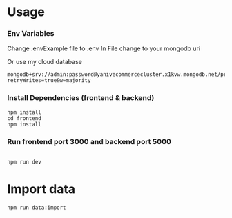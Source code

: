 # Usage

### Env Variables

Change .envExample file to .env 
In File change to your mongodb uri

Or use my cloud database

```
mongodb+srv://admin:password@yanivecommercecluster.x1kvw.mongodb.net/proshop?retryWrites=true&w=majority
```


### Install Dependencies (frontend & backend)

```
npm install
cd frontend
npm install
```

### Run frontend port 3000 and backend port 5000

```

npm run dev

```


# Import data

```
npm run data:import
```